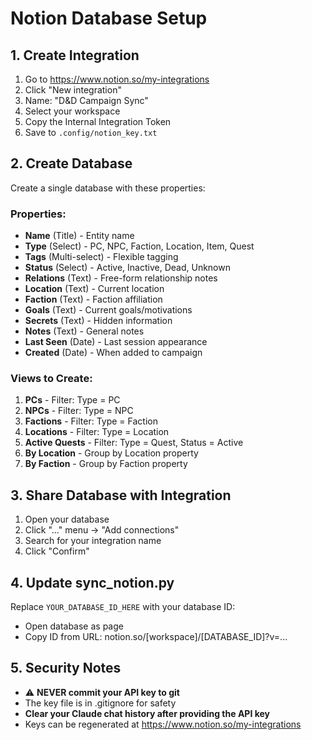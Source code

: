# Notion Database Setup

## 1. Create Integration
1. Go to https://www.notion.so/my-integrations
2. Click "New integration"
3. Name: "D&D Campaign Sync"
4. Select your workspace
5. Copy the Internal Integration Token
6. Save to `.config/notion_key.txt`

## 2. Create Database
Create a single database with these properties:

### Properties:
- **Name** (Title) - Entity name
- **Type** (Select) - PC, NPC, Faction, Location, Item, Quest
- **Tags** (Multi-select) - Flexible tagging
- **Status** (Select) - Active, Inactive, Dead, Unknown
- **Relations** (Text) - Free-form relationship notes
- **Location** (Text) - Current location
- **Faction** (Text) - Faction affiliation
- **Goals** (Text) - Current goals/motivations
- **Secrets** (Text) - Hidden information
- **Notes** (Text) - General notes
- **Last Seen** (Date) - Last session appearance
- **Created** (Date) - When added to campaign

### Views to Create:
1. **PCs** - Filter: Type = PC
2. **NPCs** - Filter: Type = NPC
3. **Factions** - Filter: Type = Faction
4. **Locations** - Filter: Type = Location
5. **Active Quests** - Filter: Type = Quest, Status = Active
6. **By Location** - Group by Location property
7. **By Faction** - Group by Faction property

## 3. Share Database with Integration
1. Open your database
2. Click "..." menu → "Add connections"
3. Search for your integration name
4. Click "Confirm"

## 4. Update sync_notion.py
Replace `YOUR_DATABASE_ID_HERE` with your database ID:
- Open database as page
- Copy ID from URL: notion.so/[workspace]/[DATABASE_ID]?v=...

## 5. Security Notes
- ⚠️ **NEVER commit your API key to git**
- The key file is in .gitignore for safety
- **Clear your Claude chat history after providing the API key**
- Keys can be regenerated at https://www.notion.so/my-integrations